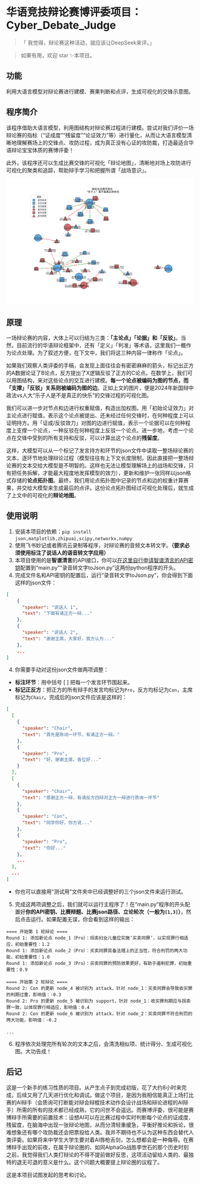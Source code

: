 # 华语竞技辩论赛博评委项目：Cyber_Debate_Judge

>「 我觉得，辩论赛这种活动，就应该让DeepSeek来评。」

> 如果有用，欢迎 star ✨本项目。

## 功能

利用大语言模型对辩论赛进行建模、赛果判断和点评，生成可视化的交锋示意图。

## 程序简介

该程序借助大语言模型，利用图结构对辩论赛过程进行建模。尝试对我们评价一场辩论赛的指标（“证成度”“残留度”“论证效力”等）进行量化，从而让大语言模型清晰地理解赛场上的交锋点、攻防过程，成为真正没有心证的攻防裁，打造最适合华语辩论宝宝体质的赛博评委！

此外，该程序还可以生成比赛交锋的可视化「辩论地图」，清晰地对场上攻防进行可视化的聚类和追踪，帮助辩手学习和把握所谓「战场意识」。

![alt text](“乐子人”是不是真正的快乐.png)

## 原理

一场辩论赛的内容，大体上可以归结为三类：**「主论点」「论据」和「反驳」**。当然，目前流行的华语辩论框架中，还有「定义」「判准」等术语，这里我们一概作为论点处理。为了叙述方便，在下文中，我们将这三种内容一律称作「论点」。  

如果我们观察人类评委的手稿，会发现上面往往会有密密麻麻的箭头，标记出正方的A数据论证了B论点，反方提出了X逻辑反驳了正方的C论点。在数学上，我们可以用图结构，来对这些论点的交互进行建模。**每一个论点被编码为图的节点，而「支撑」「反驳」关系则被编码为图的边**。正如上文的图片，便是2024年新国辩中政法vs人大“乐子人是不是真正的快乐”的交锋过程的可视化图。

我们可以进一步对节点和边进行权重赋值，构造出加权图。用「初始论证效力」对主论点进行赋值，表示这个论点被提出、还未经过任何交锋时，在何种程度上可以证明持方。用「证成/反驳效力」对图的边进行赋值，表示一个论据可以在何种程度上支撑一个论点，一种反驳在何种程度上反驳一个论点。进一步地，考虑一个论点在交锋中受到的所有支持和反驳，可以计算出这个论点的**残留度**。

这样，大模型可以从一个标记了发言持方和环节的json文件中读取一整场辩论赛的文本，逐环节地处理辩论过程（模型往往有上下文长度限制，因此直接把一整场辩论赛的文本交给大模型是不明智的。这样也无法让模型理解场上的战场和交锋，只有把任务拆解，才能最大程度地发挥模型的效力），更新和维护一张同样以json格式存储的**论点拓扑图**。最终，我们用论点拓扑图中记录的节点和边的权重计算赛果，并交给大模型来生成最后的点评。这份论点拓扑图经过可视化处理后，就生成了上文中的可视化的**辩论地图**。

## 使用说明
1. 安装本项目的依赖：`pip install json,matplotlib,zhipuai,scipy,networkx,numpy`
1. 使用飞书妙记或者腾讯云录制等程序，对辩论赛的音频文本转文字。**（要求必须使用标注了说话人的语音转文字应用）**
2. 本项目使用的是**智谱清言**的API接口，你可以[在这里自行申请智谱清言的API密钥](https://bigmodel.cn/usercenter/proj-mgmt/apikeys)配置到“main.py”“录音转文字toJson.py”这两份python程序的开头。
3. 完成文件名和API密钥的配置后，运行“录音转文字toJson.py”，你会得到下面这样的json文件：

```json
[
    {
      "speaker": "说话人 1",
      "text": "下面有请正方一辩..."
    },
    {
      "speaker": "说话人 2",
      "text": "谢谢主席，大家好，我方认为..."
    },
    ...
]
```

4. 你需要手动对这份json文件做两项调整：
- **标注环节**：用中括号 [  ] 把每一个发言环节围起来。
- **标记正反方**：把正方的所有辩手的发言均标记为`Pro`，反方均标记为`Con`，主席标记为`Chair`。完成后的json文件应该是这样的：
```json
[
  [
    {
      "speaker": "Chair",
      "text": "首先是陈词一环节，有请正方一辩。"
    },
    {
      "speaker": "Pro",
      "text": "好，谢谢主席。各位好..."
    }
  ],
  [
    {
      "speaker": "Chair",
      "text": "感谢正方一辩，有请反方四辩对正方一辩进行质询一环节"
    },
    {
      "speaker": "Con",
      "text": "同学你好，你方说..."
    },
    {
      "speaker": "Pro",
      "text": "你好..."
    },
    ...
  ],
  ...
]
```
- 你也可以直接用“测试用”文件夹中已经调整好的三个json文件来运行测试。


5. 完成这两项调整之后，我们就可以运行主程序了！在“main.py”程序的开头配置好**你的API密钥、比赛辩题、比赛json路径、立论轮次（一般为`[1,3]`）**，然后点击运行。如果配置无误，你会看到这样的输出：

```
==== 开始第 1 轮辩论 ====
Round 1: 添加新论点 node_1（Pro）：拐卖妇女儿童应实施‘买卖同罪’，以实现罪行相适应，初始重要性：1.2
Round 1: 添加新论点 node_2（Pro）：买卖同罪具备法理上的正当性，符合刑罚的两大功能，初始重要性：1.0
Round 1: 添加新论点 node_3（Pro）：买卖同罪的预防效果更好，有助于遏制犯罪，初始重要性：0.9

==== 开始第 2 轮辩论 ====
Round 2: Con 的更新 node_4 被识别为 attack，针对 node_1：买卖同罪会导致收买罪的刑期过重，影响值：-0.3
Round 2: Pro 的更新 node_5 被识别为 support，针对 node_1：收买罪刑期应与拐卖罪一致，以体现罪行相适应，影响值：0.4
Round 2: Con 的更新 node_6 被识别为 attack，针对 node_2：买卖同罪不符合刑罚的两大功能，影响值：-0.2

...
```

6. 程序依次处理完所有轮次的文本之后，会清洗相似项、统计得分、生成可视化图。大功告成！

## 后记
这是一个新手的练习性质的项目。从产生点子到完成初版，花了大约8小时来完成，后续又用了几天进行优化和调试。做这个项目，是因为我相信能真正上场打比赛的AI辩手（会质询可打断能对辩会辩棍技术动作​会设计战场和辩论进程的AI辩手）所需的所有的技术都已经成熟，它的问世不会遥远。而赛博评委，很可能是赛博辩手所需要的前置技术：设想AI可以在比赛过程中实时判断每个论点的证成度、残留度，在脑海中出现一张辩论地图，从而分清轻重缓急，平衡好推论和拆论，很难想象还有哪个攻防裁还会把票投给人类。我并不期待也不认为这种东西会替代人类评委。如果将来中学生大学生要对着AI唇枪舌剑，怎么想都会是一种侮辱。在赛博辩手出现的前夜，在属于辩论圈的、如同AlphaGo战胜李世石的那个历史时刻之前，我觉得我们人类打辩论的不得不提前做好反思，这项活动留给人类的、最独特的退无可退的意义是什么。这个问题大概要提上辩论圈的议程了。

这是本项目试图发起的思考和讨论。